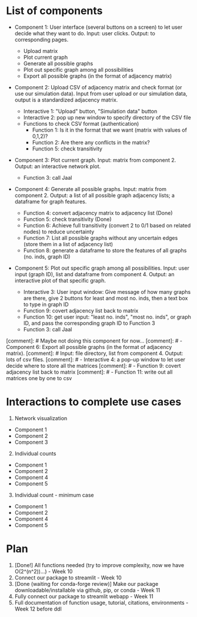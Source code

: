 # List of components

- Component 1: User interface (several buttons on a screen) to let user decide what they want to do. Input: user clicks. Output: to corresponding pages.
	- Upload matrix
	- Plot current graph
	- Generate all possible graphs
	- Plot out specific graph among all possibilities
	- Export all possible graphs (in the format of adjacency matrix)

- Component 2: Upload CSV of adjacency matrix and check format (or use our simulation data). Input from user upload or our simulation data, output is a standardized adjacency matrix.
	- Interactive 1: "Upload" button, "Simulation data" button
	- Interactive 2: pop up new window to specify directory of the CSV file
	- Functions to check CSV format (authentication)
		- Function 1: Is it in the format that we want (matrix with values of 0,1,2)? 
		- Function 2: Are there any conflicts in the matrix?
		- Function 5: check transitivity

- Component 3: Plot current graph. Input: matrix from component 2. Output: an interactive network plot.
	- Function 3: call Jaal

- Component 4: Generate all possible graphs. Input: matrix from component 2. Output: a list of all possible graph adjacency lists; a dataframe for graph features.
	- Function 4: convert adjacency matrix to adjacency list (Done)
	- Function 5: check transitivity (Done)
	- Function 6: Achieve full transitivity (convert 2 to 0/1 based on related nodes) to reduce uncertainty
	- Function 7: List all possible graphs without any uncertain edges (store them in a list of adjacency list)
	- Function 8: generate a dataframe to store the features of all graphs (no. inds, graph ID)


- Component 5: Plot out specific graph among all possibilities. Input: user input (graph ID), list and dataframe from component 4. Output: an interactive plot of that specific graph.
	- Interactive 3: User input window: Give message of how many graphs are there, give 2 buttons for least and  most no. inds, then a text box to type in graph ID
	- Function 9: covert adjacency list back to matrix
	- Function 10: get user input: "least no. inds", "most no. inds", or graph ID, and pass the corresponding graph ID to Function 3
	- Function 3: call Jaal

[comment]: # Maybe not doing this component for now...
[comment]: # - Component 6: Export all possible graphs (in the format of adjacency matrix). [comment]: # Input: file directory, list from component 4. Output: lots of csv files.
[comment]: # 	- Interactive 4: a pop-up window to let user decide where to store all the matrices
[comment]: # 	- Function 9: covert adjacency list back to matrix
[comment]: # 	- Function 11: write out all matrices one by one to csv

# Interactions to complete use cases
1. Network visualization

- Component 1
- Component 2
- Component 3

2. Individual counts

- Component 1
- Component 2
- Component 4
- Component 5

3. Individual count - minimum case

- Component 1
- Component 2
- Component 4
- Component 5

# Plan

 1. [Done!] All functions needed (try to improve complexity, now we have O(2^(n^2))...) - Week 10
 2. Connect our package to streamlit - Week 10
 3. [Done (waiting for conda-forge review)] Make our package downloadable/installable via github, pip, or conda - Week 11
 4. Fully connect our package to streamlit webapp - Week 11
 5. Full documentation of function usage, tutorial, citations, environments - Week 12 before ddl 






